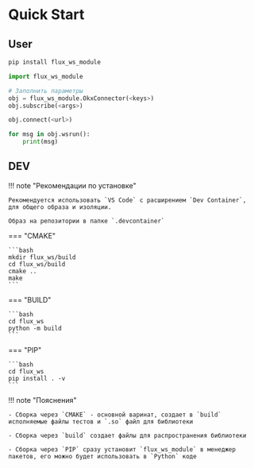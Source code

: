# Quick Start

## User
```bash title="Установка"
pip install flux_ws_module
```

```py title="Первый запуск"
import flux_ws_module

# Заполнить параметры
obj = flux_ws_module.OkxConnector(<keys>)
obj.subscribe(<args>)

obj.connect(<url>)

for msg in obj.wsrun():
    print(msg)
```


## DEV
!!! note "Рекомендации по установке"

    Рекомендуется использовать `VS Code` с расширением `Dev Container`, для общего образа и изоляции.

    Образ на репозитории в папке `.devcontainer`


=== "CMAKE"

    ```bash
    mkdir flux_ws/build
    cd flux_ws/build
    cmake ..
    make
    ```

=== "BUILD"

    ```bash
    cd flux_ws
    python -m build
    ```

=== "PIP"

    ```bash
    cd flux_ws
    pip install . -v
    ```

!!! note "Пояснения"

    - Сборка через `CMAKE` - основной варинат, создает в `build` исполняемые файлы тестов и `.so` файл для библиотеки

    - Сборка через `build` создает файлы для распространения библиотеки 

    - Сборка через `PIP` сразу установит `flux_ws_module` в менеджер пакетов, его можно будет использовать в `Python` коде

